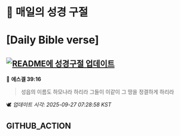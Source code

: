 # 🙏 매일의 성경 구절
# [Daily Bible verse]
## [![README에 성경구절 업데이트](https://github.com/DONGSUKA/first_test/actions/workflows/update-readme-bible.yml/badge.svg)](https://github.com/DONGSUKA/first_test/actions/workflows/update-readme-bible.yml)
<!-- START_BIBLE_VERSE -->
📖 **에스겔 39:16**
> 성읍의 이름도 하모나라 하리라 그들이 이같이 그 땅을 정결하게 하리라

🕊️ _업데이트 시각: 2025-09-27 07:28:58 KST_
  <!-- END_BIBLE_VERSE -->
## GITHUB_ACTION
